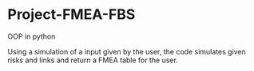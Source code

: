 # Project-FMEA-FBS
OOP in python

Using a simulation of a input given by the user, the code simulates given risks and links and return a FMEA table for the user. 
